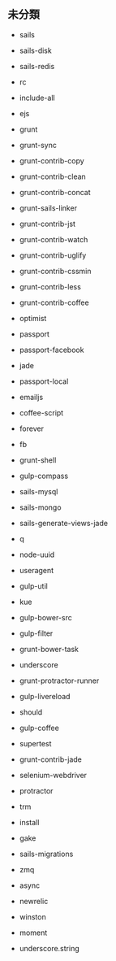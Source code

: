 ## 未分類

* sails

* sails-disk

* sails-redis

* rc

* include-all

* ejs

* grunt

* grunt-sync

* grunt-contrib-copy

* grunt-contrib-clean

* grunt-contrib-concat

* grunt-sails-linker

* grunt-contrib-jst

* grunt-contrib-watch

* grunt-contrib-uglify

* grunt-contrib-cssmin

* grunt-contrib-less

* grunt-contrib-coffee

* optimist

* passport

* passport-facebook

* jade

* passport-local

* emailjs

* coffee-script

* forever

* fb

* grunt-shell

* gulp-compass

* sails-mysql

* sails-mongo

* sails-generate-views-jade

* q

* node-uuid

* useragent

* gulp-util

* kue

* gulp-bower-src

* gulp-filter

* grunt-bower-task

* underscore

* grunt-protractor-runner

* gulp-livereload

* should

* gulp-coffee

* supertest

* grunt-contrib-jade

* selenium-webdriver

* protractor

* trm

* install

* gake

* sails-migrations

* zmq

* async

* newrelic

* winston

* moment

* underscore.string


